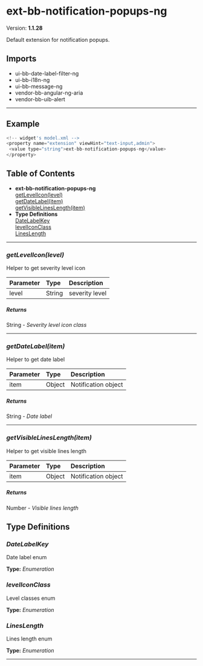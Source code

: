# ext-bb-notification-popups-ng


Version: **1.1.28**

Default extension for notification popups.

## Imports

* ui-bb-date-label-filter-ng
* ui-bb-i18n-ng
* ui-bb-message-ng
* vendor-bb-angular-ng-aria
* vendor-bb-uib-alert

---

## Example

```javascript
<!-- widget's model.xml -->
<property name="extension" viewHint="text-input,admin">
 <value type="string">ext-bb-notification-popups-ng</value>
</property>
```

## Table of Contents
- **ext-bb-notification-popups-ng**<br/>    <a href="#ext-bb-notification-popups-nggetLevelIcon">getLevelIcon(level)</a><br/>    <a href="#ext-bb-notification-popups-nggetDateLabel">getDateLabel(item)</a><br/>    <a href="#ext-bb-notification-popups-nggetVisibleLinesLength">getVisibleLinesLength(item)</a><br/>
- **Type Definitions**<br/>    <a href="#DateLabelKey">DateLabelKey</a><br/>    <a href="#levelIconClass">levelIconClass</a><br/>    <a href="#LinesLength">LinesLength</a><br/>

---

### <a name="ext-bb-notification-popups-nggetLevelIcon"></a>*getLevelIcon(level)*

Helper to get severity level icon

| Parameter | Type | Description |
| :-- | :-- | :-- |
| level | String | severity level |

##### Returns

String - *Severity level icon class*

---

### <a name="ext-bb-notification-popups-nggetDateLabel"></a>*getDateLabel(item)*

Helper to get date label

| Parameter | Type | Description |
| :-- | :-- | :-- |
| item | Object | Notification object |

##### Returns

String - *Date label*

---

### <a name="ext-bb-notification-popups-nggetVisibleLinesLength"></a>*getVisibleLinesLength(item)*

Helper to get visible lines length

| Parameter | Type | Description |
| :-- | :-- | :-- |
| item | Object | Notification object |

##### Returns

Number - *Visible lines length*

## Type Definitions


### <a name="DateLabelKey"></a>*DateLabelKey*

Date label enum

**Type:** *Enumeration*


### <a name="levelIconClass"></a>*levelIconClass*

Level classes enum

**Type:** *Enumeration*


### <a name="LinesLength"></a>*LinesLength*

Lines length enum

**Type:** *Enumeration*


---
